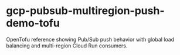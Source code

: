 # gcp-pubsub-multiregion-push-demo-tofu
OpenTofu reference showing Pub/Sub push behavior with global load balancing and multi-region Cloud Run consumers.

